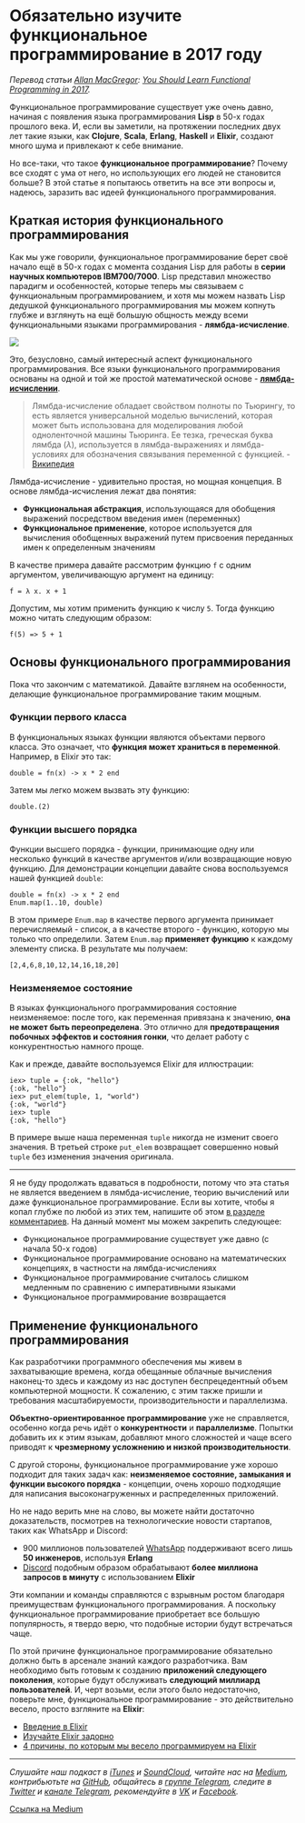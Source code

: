 # Обязательно изучите функциональное программирование в 2017 году

*Перевод статьи [Allan MacGregor](https://twitter.com/allanmacgregor): [You Should Learn Functional Programming in 2017](https://hackernoon.com/you-should-learn-functional-programming-in-2017-91177148ec00).*

Функциональное программирование существует уже очень давно, начиная с появления языка программирования **Lisp** в 50-х годах прошлого века. И, если вы заметили, на протяжении последних двух лет такие языки, как **Clojure**, **Scala**, **Erlang**, **Haskell** и **Elixir**, создают много шума и привлекают к себе внимание.

Но все-таки, что такое **функциональное программирование**? Почему все сходят с ума от него, но использующих его людей не становится больше? В этой статье я попытаюсь ответить на все эти вопросы и, надеюсь, заразить вас идеей функционального программирования.

## Краткая история функционального программирования

Как мы уже говорили, функциональное программирование берет своё начало ещё в 50-х годах с момента создания Lisp для работы в **серии научных компьютеров IBM700/7000**. Lisp представил множество парадигм и особенностей, которые теперь мы связываем с функциональным программированием, и хотя мы можем назвать Lisp дедушкой функционального программирования мы можем копнуть глубже и взглянуть на ещё большую общность между всеми функциональными языками программирования - **лямбда-исчисление**.

![](https://cdn-images-1.medium.com/max/800/0*q14UN_-U9hP8f2Hw.jpg)

Это, безусловно, самый интересный аспект функционального программирования. Все языки функционального программирования основаны на одной и той же простой математической основе - **[лямбда-исчислении](https://ru.wikipedia.org/wiki/Лямбда-исчисление)**.

> Лямбда-исчисление обладает свойством полноты по Тьюрингу, то есть является универсальной моделью вычислений, которая может быть использована для моделирования любой одноленточной машины Тьюринга. Ее тезка, греческая буква лямбда (*λ*), используется в лямбда-выражениях и лямбда-условиях для обозначения связывания переменной с функцией. - [Википедия](https://en.wikipedia.org/wiki/Lambda_calculus#Explanation_and_applications)

Лямбда-исчисление - удивительно простая, но мощная концепция. В основе лямбда-исчисления лежат два понятия:

* **Функциональная абстракция**, использующаяся для обобщения выражений посредством введения имен (переменных)
* **Функциональное применение**, которое используется для вычисления обобщенных выражений путем присвоения переданных имен к определенным значениям

В качестве примера давайте рассмотрим функцию `f` с одним аргументом, увеличивающую аргумент на единицу:

```
f = λ x. х + 1
```

Допустим, мы хотим применить функцию к числу `5`. Тогда функцию можно читать следующим образом:

```
f(5) => 5 + 1
```

## Основы функционального программирования

Пока что закончим с математикой. Давайте взглянем на особенности, делающие функциональное программирование таким мощным.

### Функции первого класса

В функциональных языках функции являются объектами первого класса. Это означает, что **функция может храниться в переменной**. Например, в Elixir это так:

```
double = fn(x) -> x * 2 end
```

Затем мы легко можем вызвать эту функцию:

```
double.(2)
```

### Функции высшего порядка

Функции высшего порядка - функции, принимающие одну или несколько функций в качестве аргументов и/или возвращающие новую функцию. Для демонстрации концепции давайте снова воспользуемся нашей функцией `double`:

```
double = fn(x) -> x * 2 end
Enum.map(1..10, double)
```

В этом примере `Enum.map` в качестве первого аргумента принимает перечисляемый - список, а в качестве второго - функцию, которую мы только что определили. Затем `Enum.map` **применяет функцию** к каждому элементу списка. В результате мы получаем:

```
[2,4,6,8,10,12,14,16,18,20]
```

### Неизменяемое состояние

В языках функционального программирования состояние неизменяемое: после того, как переменная привязана к значению, **она не может быть переопределена**. Это отлично для **предотвращения побочных эффектов и состояния гонки**, что делает работу с конкурентностью намного проще.

Как и прежде, давайте воспользуемся Elixir для иллюстрации:

```
iex> tuple = {:ok, "hello"}
{:ok, "hello"}
iex> put_elem(tuple, 1, "world")
{:ok, "world"}
iex> tuple
{:ok, "hello"}
```

В примере выше наша переменная `tuple` никогда не изменит своего значения. В третьей строке `put_elem` возвращает совершенно новый `tuple` без изменения значения оригинала.

----

Я не буду продолжать вдаваться в подробности, потому что эта статья не является введением в лямбда-исчисление, теорию вычислений или даже функциональное программирование. Если вы хотите, чтобы я копал глубже по любой из этих тем, напишите об этом [в разделе комментариев](https://hackernoon.com/you-should-learn-functional-programming-in-2017-91177148ec00). На данный момент мы можем закрепить следующее:

* Функциональное программирование существует уже давно (с начала 50-х годов)
* Функциональное программирование основано на математических концепциях, в частности на лямбда-исчислениях
* Функциональное программирование считалось слишком медленным по сравнению с императивными языками
* Функциональное программирование возвращается

## Применение функционального программирования

Как разработчики программного обеспечения мы живем в захватывающие времена, когда обещанные облачные вычисления наконец-то здесь и каждому из нас доступен беспрецедентный объем компьютерной мощности. К сожалению, с этим также пришли и требования масштабируемости, производительности и параллелизма.

**Объектно-ориентированное программирование** уже не справляется, особенно когда речь идёт о **конкурентности** и **параллелизме**. Попытки добавить их к этим языкам, добавляют много сложностей и чаще всего приводят к **чрезмерному усложнению и низкой производительности**.

С другой стороны, функциональное программирование уже хорошо подходит для таких задач как: **неизменяемое состояние, замыкания и функции высокого порядка** - концепции, очень хорошо подходящие для написания высоконагруженных и распределенных приложений.

Но не надо верить мне на слово, вы можете найти достаточно доказательств, посмотрев на технологические новости стартапов, таких как WhatsApp и Discord:

* 900 миллионов пользователей [WhatsApp](https://www.wired.com/2015/09/whatsapp-serves-900-million-users-50-engineers/) поддерживают всего лишь **50 инженеров**, используя **Erlang**
* [Discord](https://blog.discordapp.com/how-discord-handles-push-request-bursts-of-over-a-million-per-minute-with-elixirs-genstage-8f899f0221b4) подобным образом обрабатывают **более миллиона запросов в минуту** с использованием **Elixir**

Эти компании и команды справляются с взрывным ростом благодаря преимуществам функционального программирования. А поскольку функциональное программирование приобретает все большую популярность, я твердо верю, что подобные истории будут встречаться чаще.

По этой причине функциональное программирование обязательно должно быть в арсенале знаний каждого разработчика. Вам необходимо быть готовым к созданию **приложений следующего поколения**, которые будут обслуживать **следующий миллиард пользователей**. И, черт возьми, если этого было недостаточно, поверьте мне, функциональное программирование - это действительно весело, просто взгляните на **Elixir**:

* [Введение в Elixir](http://elixir-lang.org/getting-started/introduction.html)
* [Изучайте Elixir задорно](http://rob.conery.io/2016/01/04/learn-elixir-while-having-fun/)
* [4 причины, по которым мы весело программируем на Elixir](https://teamgaslight.com/blog/4-reasons-were-having-fun-programming-elixir)

----

*Слушайте наш подкаст в [iTunes](https://itunes.apple.com/ru/podcast/девшахта/id1226773343) и [SoundCloud](https://soundcloud.com/devschacht), читайте нас на [Medium](https://medium.com/devschacht), контрибьютьте на [GitHub](https://github.com/devSchacht), общайтесь в [группе Telegram](https://t.me/devSchacht), следите в [Twitter](https://twitter.com/DevSchacht) и [канале Telegram](https://t.me/devSchachtChannel), рекомендуйте в [VK](https://vk.com/devschacht) и [Facebook](https://www.facebook.com/devSchacht).*

[Ссылка на Medium](https://medium.com/devschacht/allan-macgregor-you-should-learn-functional-programming-in-2017-f82c47a1bd9e)
